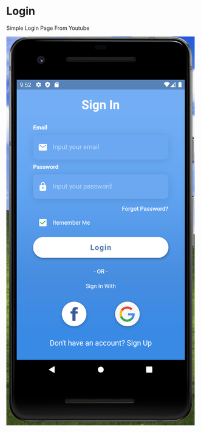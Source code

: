 # Login

Simple Login Page From Youtube


![Sample Login](https://raw.githubusercontent.com/mariosandoz/flutter_login/master/example.png)
